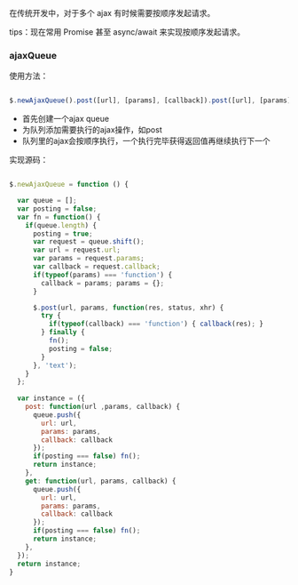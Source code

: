 在传统开发中，对于多个 ajax 有时候需要按顺序发起请求。

tips：现在常用 Promise 甚至 async/await 来实现按顺序发起请求。

### ajaxQueue

使用方法：

```javascript

$.newAjaxQueue().post([url], [params], [callback]).post([url], [params], [callback]).post([url], [params], [callback]);

```

- 首先创建一个ajax queue
- 为队列添加需要执行的ajax操作，如post
- 队列里的ajax会按顺序执行，一个执行完毕获得返回值再继续执行下一个


实现源码：

```javascript

$.newAjaxQueue = function () {

  var queue = [];
  var posting = false;
  var fn = function() {
    if(queue.length) {
      posting = true;
      var request = queue.shift();
      var url = request.url;
      var params = request.params;
      var callback = request.callback;
      if(typeof(params) === 'function') { 
        callback = params; params = {}; 
      }

      $.post(url, params, function(res, status, xhr) {
        try {
          if(typeof(callback) === 'function') { callback(res); }
        } finally {
          fn();
          posting = false;
        }
      }, 'text');
    }
  };
  
  var instance = ({
    post: function(url ,params, callback) {
      queue.push({
        url: url, 
        params: params,
        callback: callback
      });
      if(posting === false) fn();
      return instance;
    },
    get: function(url, params, callback) {
      queue.push({
        url: url, 
        params: params,
        callback: callback
      });
      if(posting === false) fn();
      return instance;
    },
  });
  return instance;
}

```
